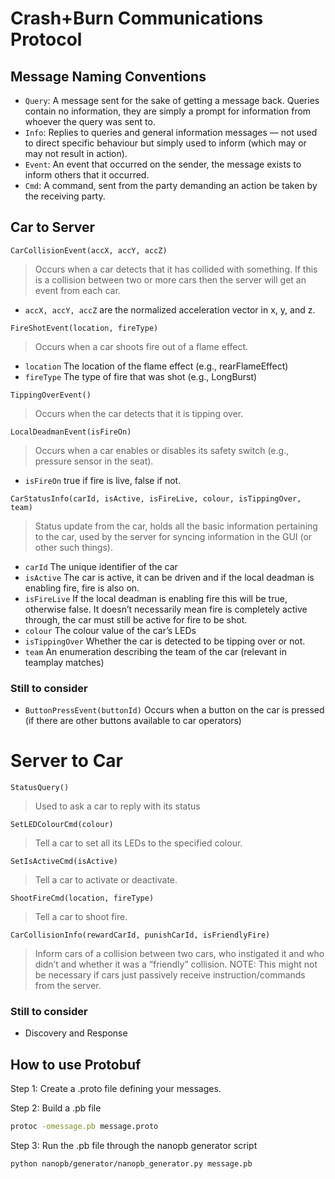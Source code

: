 # Crash+Burn Communications Protocol

## Message Naming Conventions

* `Query`: A message sent for the sake of getting a message back. Queries contain no information, they are simply a prompt for information from whoever the query was sent to.
* `Info`: Replies to queries and general information messages — not used to direct specific behaviour but simply used to inform (which may or may not result in action).
* `Event`: An event that occurred on the sender, the message exists to inform others that it occurred.
* `Cmd`: A command, sent from the party demanding an action be taken by the receiving party.


## Car to Server

`CarCollisionEvent(accX, accY, accZ)`
 > Occurs when a car detects that it has collided with something. If this is a collision between two or more cars then the server will get an event from each car.
 * `accX, accY, accZ` are the normalized acceleration vector in x, y, and z.

`FireShotEvent(location, fireType)`
 > Occurs when a car shoots fire out of a flame effect.
 * `location` The location of the flame effect (e.g., rearFlameEffect)
 * `fireType` The type of fire that was shot (e.g., LongBurst)

`TippingOverEvent()`
 > Occurs when the car detects that it is tipping over.

`LocalDeadmanEvent(isFireOn)`
 > Occurs when a car enables or disables its safety switch (e.g., pressure sensor in the seat).
 * `isFireOn` true if fire is live, false if not.

`CarStatusInfo(carId, isActive, isFireLive, colour, isTippingOver, team)`
 > Status update from the car, holds all the basic information pertaining to the car, used by the server for syncing information in the GUI (or other such things).
 * `carId` The unique identifier of the car
 * `isActive` The car is active, it can be driven and if the local deadman is enabling fire, fire is also on.
 * `isFireLive` If the local deadman is enabling fire this will be true, otherwise false. It doesn’t necessarily mean fire is completely active through, the car must still be active for fire to be shot.
 * `colour` The colour value of the car’s LEDs
 * `isTippingOver` Whether the car is detected to be tipping over or not.
 * `team` An enumeration describing the team of the car (relevant in teamplay matches)

### Still to consider
 * `ButtonPressEvent(buttonId)` Occurs when a button on the car is pressed (if there are other buttons available to car operators)


# Server to Car

`StatusQuery()`
 > Used to ask a car to reply with its status

`SetLEDColourCmd(colour)`
> Tell a car to set all its LEDs to the specified colour.

`SetIsActiveCmd(isActive)`
> Tell a car to activate or deactivate.

`ShootFireCmd(location, fireType)`
 > Tell a car to shoot fire.

`CarCollisionInfo(rewardCarId, punishCarId, isFriendlyFire)`
 > Inform cars of a collision between two cars, who instigated it and who didn’t and whether it was a “friendly” collision. NOTE: This might not be necessary if cars just passively receive instruction/commands from the server.

### Still to consider
 * Discovery and Response


## How to use Protobuf

Step 1: Create a .proto file defining your messages.

Step 2: Build a .pb file
```bash
protoc -omessage.pb message.proto
```

Step 3: Run the .pb file through the nanopb generator script
```bash
python nanopb/generator/nanopb_generator.py message.pb
```
